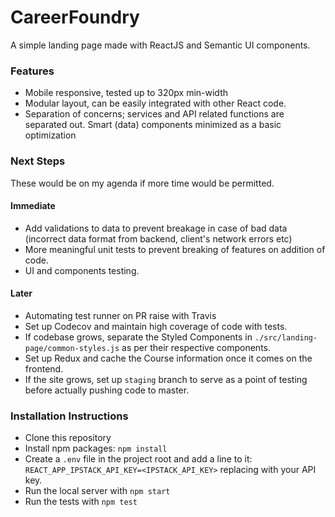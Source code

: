 # CareerFoundry
A simple landing page made with ReactJS and Semantic UI components.

### Features
- Mobile responsive, tested up to 320px min-width
- Modular layout, can be easily integrated with other React code.
- Separation of concerns; services and API related functions are separated out. Smart (data) components minimized as a basic optimization


### Next Steps
These would be on my agenda if more time would be permitted.

#### Immediate
- Add validations to data to prevent breakage in case of bad data (incorrect data format from backend, client's network errors etc)
- More meaningful unit tests to prevent breaking of features on addition of code.
- UI and components testing.

#### Later
- Automating test runner on PR raise with Travis
- Set up Codecov and maintain high coverage of code with tests.
- If codebase grows, separate the Styled Components in `./src/landing-page/common-styles.js` as per their respective components.
- Set up Redux and cache the Course information once it comes on the frontend.
- If the site grows, set up `staging` branch to serve as a point of testing before actually pushing code to master.

### Installation Instructions
- Clone this repository
- Install npm packages: `npm install`
- Create a `.env` file in the project root and add a line to it: `REACT_APP_IPSTACK_API_KEY=<IPSTACK_API_KEY>` replacing with your API key.
- Run the local server with `npm start`
- Run the tests with `npm test`